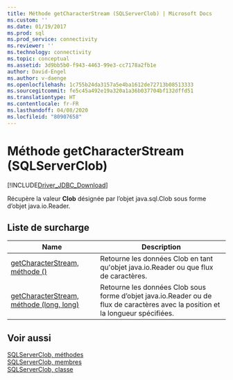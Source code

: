```yaml
---
title: Méthode getCharacterStream (SQLServerClob) | Microsoft Docs
ms.custom: ''
ms.date: 01/19/2017
ms.prod: sql
ms.prod_service: connectivity
ms.reviewer: ''
ms.technology: connectivity
ms.topic: conceptual
ms.assetid: 3d9bb5b0-f943-4463-99e3-cc7178a2fb1e
author: David-Engel
ms.author: v-daenge
ms.openlocfilehash: 1c755b24da3157a5e4ba1612de72713b08513333
ms.sourcegitcommit: fe5c45a492e19a320a1a36b037704bf132dffd51
ms.translationtype: HT
ms.contentlocale: fr-FR
ms.lasthandoff: 04/08/2020
ms.locfileid: "80907658"
---
```

# <a name="getcharacterstream-method-sqlserverclob"></a>Méthode getCharacterStream (SQLServerClob)
[!INCLUDE[Driver_JDBC_Download](../../../includes/driver_jdbc_download.md)]

  Récupère la valeur **Clob** désignée par l’objet java.sql.Clob sous forme d’objet java.io.Reader.  
  
## <a name="overload-list"></a>Liste de surcharge  
  
|Name|Description|  
|----------|-----------------|  
|[getCharacterStream, méthode &#40;&#41;](../../../connect/jdbc/reference/getcharacterstream-method.md)|Retourne les données Clob en tant qu'objet java.io.Reader ou que flux de caractères.|  
|[getCharacterStream, méthode &#40;long, long&#41;](../../../connect/jdbc/reference/getcharacterstream-method-long-long.md)|Retourne les données Clob sous forme d’objet java.io.Reader ou de flux de caractères avec la position et la longueur spécifiées.|  
  
## <a name="see-also"></a>Voir aussi  
 [SQLServerClob, méthodes](../../../connect/jdbc/reference/sqlserverclob-methods.md)   
 [SQLServerClob, membres](../../../connect/jdbc/reference/sqlserverclob-members.md)   
 [SQLServerClob, classe](../../../connect/jdbc/reference/sqlserverclob-class.md)  
  
  
